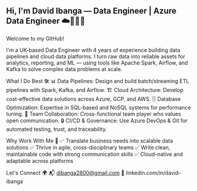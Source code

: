 ## Hi, I'm David Ibanga — Data Engineer | Azure Data Engineer ☁️👨🏾‍💻
Welcome to my GitHub!

I'm a UK-based Data Engineer with 4 years of experience building data pipelines and cloud data platforms. I turn raw data into reliable assets for analytics, reporting, and ML — using tools like Apache Spark, Airflow, and Kafka to solve complex data problems at scale.

What I Do Best 🛠️
📊 Data Pipelines: Design and build batch/streaming ETL pipelines with Spark, Kafka, and Airflow.
🏗️ Cloud Architecture: Develop cost-effective data solutions across Azure, GCP, and AWS.
🗄️ Database Optimization: Expertise in SQL-based and NoSQL systems for performance tuning.
🌟 Team Collaboration: Cross-functional team player who values open communication.
🔒 CI/CD & Governance: Use Azure DevOps & Git for automated testing, trust, and traceability.

Why Work With Me 🤝
✅ Translate business needs into scalable data solutions
✅ Thrive in agile, cross-disciplinary teams
✅ Write clean, maintainable code with strong communication skills
✅ Cloud-native and adaptable across platforms

Let's Connect 🌍
📬 dibanga2800@gmail.com
🔗 linkedin.com/in/david-ibanga
